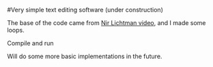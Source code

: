 #Very simple text editing software (under construction)

The base of the code came from [Nir Lichtman video](https://www.youtube.com/watch?v=gnvDPCXktWQ), and I made some loops. 

Compile and run

Will do some more basic implementations in the future.


